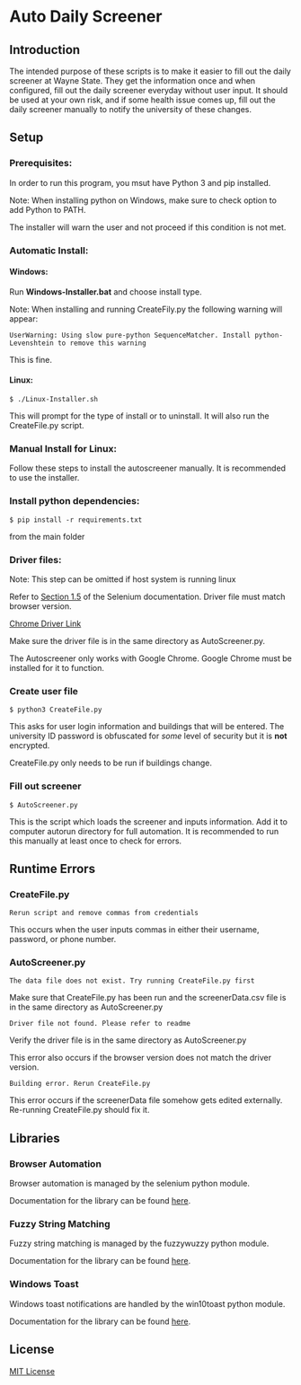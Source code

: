 Auto Daily Screener
===================

Introduction
------------

The intended purpose of these scripts is to make it easier to fill out the daily
screener at Wayne State. They get the information once and when configured, fill
out the daily screener everyday without user input. It should be used at your
own risk, and if some health issue comes up, fill out the daily screener manually
to notify the university of these changes.

## Setup

### Prerequisites:

In order to run this program, you msut have Python 3 and pip installed.

Note: When installing python on Windows, make sure to check option to add
Python to PATH.

The installer will warn the user and not proceed if this condition is not met.

### Automatic Install:

#### Windows:

Run **Windows-Installer.bat** and choose install type.

Note: When installing and running CreateFily.py the following warning will appear:

```
UserWarning: Using slow pure-python SequenceMatcher. Install python-Levenshtein to remove this warning
```

This is fine.

#### Linux:

    $ ./Linux-Installer.sh

This will prompt for the type of install or to uninstall. It will also run the
CreateFile.py script.

### Manual Install for Linux:

Follow these steps to install the autoscreener manually. It is recommended
to use the installer.

### Install python dependencies:

    $ pip install -r requirements.txt

from the main folder

### Driver files:

Note: This step can be omitted if host system is running linux

Refer to [Section 1.5](https://selenium-python.readthedocs.io/installation.html#drivers)
of the Selenium documentation. Driver file must match browser version.

[Chrome Driver Link](https://sites.google.com/chromium.org/driver/downloads)

Make sure the driver file is in the same directory as AutoScreener.py.

The Autoscreener only works with Google Chrome. Google Chrome must be installed
for it to function.

### Create user file

    $ python3 CreateFile.py

This asks for user login information and buildings that
will be entered. The university ID password is obfuscated for *some* level of security but it is
**not** encrypted.

CreateFile.py only needs to be run if buildings change.

### Fill out screener

    $ AutoScreener.py

This is the script which loads the screener and inputs information. Add it to
computer autorun directory for full automation. It is recommended to run this
manually at least once to check for errors.

## Runtime Errors

### CreateFile.py

```
Rerun script and remove commas from credentials
```

This occurs when the user inputs commas in either their username, password, or
phone number.

### AutoScreener.py

```
The data file does not exist. Try running CreateFile.py first
```
Make sure that CreateFile.py has been run and the screenerData.csv file is in the
same directory as AutoScreener.py

```
Driver file not found. Please refer to readme
```
Verify the driver file is in the same directory as AutoScreener.py

This error also occurs if the browser version does not match the driver version.

```
Building error. Rerun CreateFile.py
```

This error occurs if the screenerData file somehow gets edited externally.
Re-running CreateFile.py should fix it.

## Libraries

### Browser Automation

Browser automation is managed by the selenium python module.

Documentation for the library can be found [here](https://pypi.org/project/selenium/).

### Fuzzy String Matching

Fuzzy string matching is managed by the fuzzywuzzy python module.

Documentation for the library can be found [here](https://pypi.org/project/fuzzywuzzy/).

### Windows Toast

Windows toast notifications are handled by the win10toast python module.

Documentation for the library can be found [here](https://pypi.org/project/win10toast/).

## License

[MIT License](https://opensource.org/licenses/mit-license.html)
